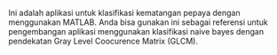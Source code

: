 Ini adalah aplikasi untuk klasifikasi kematangan pepaya dengan menggunakan MATLAB. Anda bisa gunakan ini sebagai referensi untuk pengembangan aplikasi menggunakan klasifikasi naive bayes dengan pendekatan Gray Level Coocurence Matrix (GLCM).
